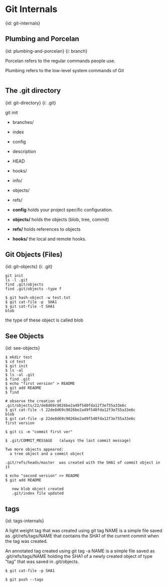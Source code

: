 # Git Internals
{id: git-internals}

## Plumbing and Porcelan
{id: plumbing-and-porcelan}
{i: branch}


Porcelan refers to the regular commands people use.




Plumbing refers to the low-level system commands of Git



```
```



## The .git directory
{id: git-directory}
{i: .git}

git init


* branches/
* index
* config
* description
* HEAD
* hooks/
* info/
* objects/
* refs/


* **config** holds your project specific configuration.
* **objects/** holds the objects (blob, tree, commit)
* **refs/** holds references to objects
* **hooks/** the local and remote hooks.



## Git Objects (Files)
{id: git-objects}
{i: .git}

```
git init
ls -l .git
find .git/objects
find .git/objects -type f

$ git hash-object -w test.txt
$ git cat-file -p  SHA1
$ git cat-file -t SHA1
blob
```

the type of these object is called blob



## See Objects
{id: see-objects}

```
$ mkdir test
$ cd test
$ git init
$ ls -al
$ ls -al .git
$ find .git
$ echo "first version" > README
$ git add README
$ find

# observe the creation of .git/objects/22/de8d69c9026be2a49f540fda12f3e755a33e6c
$ git cat-file -t 22de8d69c9026be2a49f540fda12f3e755a33e6c
blob
$ git cat-file -p 22de8d69c9026be2a49f540fda12f3e755a33e6c
first version

$ git ci -m "commit first ver"

$ .git/COMMIT_MESSAGE   (always the last commit message)

Two more objects appeared:
  a tree object and a commit object

.git/refs/heads/master  was created with the SHA1 of commit object in it

$ echo "second version" >> README
$ git add README

   new blob object created
   .git/index file updated
```



## tags
{id: tags-internals}

A light weight tag that was created using <emp>git tag NAME</emp>
is a simple file saved as <emp>.git/refs/tags/NAME</emp>
that contains the SHA1 of the current commit when the tag was created.



An annotated tag created using <emp>git tag -a NAME</emp> is
a simple file saved as  <emp>.git/refs/tags/NAME</emp>
holding the SHA1 of a newly created object of type "tag"
that was saved in <emp>.git/objects</emp>.



```
$ git cat-file -p SHA1

$ git push --tags
```




